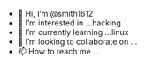 - 👋 Hi, I’m @smith1612
- 👀 I’m interested in ...hacking
- 🌱 I’m currently learning ...linux
- 💞️ I’m looking to collaborate on ...
- 📫 How to reach me ...

<!---
smith1612/smith1612 is a ✨ special ✨ repository because its `README.md` (this file) appears on your GitHub profile.
You can click the Preview link to take a look at your changes.
--->
